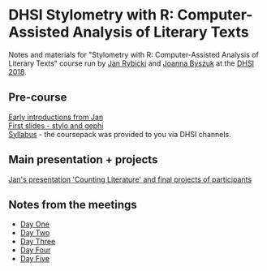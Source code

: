 # DHSI Stylometry with R: Computer-Assisted Analysis of Literary Texts
Notes and materials for "Stylometry with R: Computer-Assisted Analysis of Literary Texts" course run by [Jan Rybicki](http://info.filg.uj.edu.pl/~jrybicki/) and [Joanna Byszuk](https://joannaby.github.io/) at the [DHSI 2018](http://www.dhsi.org).  

## Pre-course
[Early introductions from Jan](https://prezi.com/view/7IpZSJRH6sORFhAshjFs/)  
[First slides - stylo and gephi](https://github.com/JoannaBy/DHSI-Stylometry/blob/master/Plans%20and%20instructions%20DHSI%202018.pdf)  
[Syllabus](https://github.com/JoannaBy/DHSI-Stylometry/blob/master/Reading.md) - the coursepack was provided to you via DHSI channels.

## Main presentation + projects
[Jan's presentation 'Counting Literature' and final projects of participants](https://prezi.com/view/4nTUqpn3SY2Bsvj6ppc1/)

## Notes from the meetings
* [Day One](https://github.com/JoannaBy/DHSI-Stylometry/blob/master/11th_June.md)
* [Day Two](https://github.com/JoannaBy/DHSI-Stylometry/blob/master/12th_June.md)
* [Day Three](https://github.com/JoannaBy/DHSI-Stylometry/blob/master/13th_June.md)
* [Day Four](https://github.com/JoannaBy/DHSI-Stylometry/blob/master/14th_June.md)
* [Day Five](https://github.com/JoannaBy/DHSI-Stylometry/blob/master/15th_June.md)
